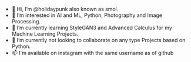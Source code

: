 - 👋 Hi, I’m @holidaypunk also known as smol.
- 👀 I’m interested in AI and ML, Python, Photography and Image Processing. 
- 🌱 I’m currently learning StyleGAN3 and Advanced Calculus for my Machine Learning Projects.
- 💞️ I’m currently not looking to collaborate on any type Projects based on Python. 
- 📫 I'm available on instagram with the same username as of github
